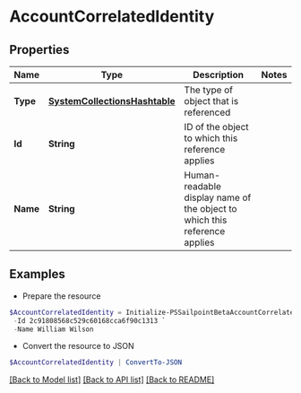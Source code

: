 # AccountCorrelatedIdentity
## Properties

Name | Type | Description | Notes
------------ | ------------- | ------------- | -------------
**Type** | [**SystemCollectionsHashtable**](.md) | The type of object that is referenced | 
**Id** | **String** | ID of the object to which this reference applies | 
**Name** | **String** | Human-readable display name of the object to which this reference applies | 

## Examples

- Prepare the resource
```powershell
$AccountCorrelatedIdentity = Initialize-PSSailpointBetaAccountCorrelatedIdentity  -Type IDENTITY `
 -Id 2c91808568c529c60168cca6f90c1313 `
 -Name William Wilson
```

- Convert the resource to JSON
```powershell
$AccountCorrelatedIdentity | ConvertTo-JSON
```

[[Back to Model list]](../README.md#documentation-for-models) [[Back to API list]](../README.md#documentation-for-api-endpoints) [[Back to README]](../README.md)

